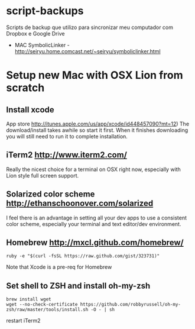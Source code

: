 script-backups
==============

Scripts de backup que utilizo para sincronizar meu computador com Dropbox e Google Drive



- MAC
SymbolicLinker - http://seiryu.home.comcast.net/~seiryu/symboliclinker.html 



# Setup new Mac with OSX Lion from scratch


## Install xcode 
App store http://itunes.apple.com/us/app/xcode/id448457090?mt=12)
The download/install takes awhile so start it first. When it finishes downloading you will still need to run it to complete installation.

## iTerm2 http://www.iterm2.com/
Really the nicest choice for a terminal on OSX right now, especially with Lion style full screen support.

## Solarized color scheme http://ethanschoonover.com/solarized
I feel there is an advantage in setting all your dev apps to use a consistent color scheme, especially your terminal and text editor/dev environment.


## Homebrew http://mxcl.github.com/homebrew/
    ruby -e "$(curl -fsSL https://raw.github.com/gist/323731)"
Note that Xcode is a pre-req for Homebrew

## Set shell to ZSH and install oh-my-zsh
    brew install wget
    wget --no-check-certificate https://github.com/robbyrussell/oh-my-zsh/raw/master/tools/install.sh -O - | sh
restart iTerm2

